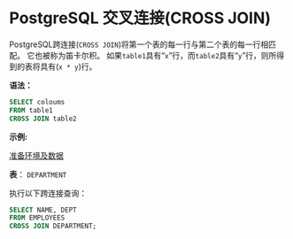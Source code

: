 # PostgreSQL 交叉连接(CROSS JOIN)	

PostgreSQL跨连接(`CROSS JOIN`)将第一个表的每一行与第二个表的每一行相匹配。 它也被称为笛卡尔积。 如果`table1`具有“`x`”行，而`table2`具有“`y`”行，则所得到的表将具有(`x * y`)行。

**语法：**

```sql
SELECT coloums   
FROM table1   
CROSS JOIN table2
```

**示例:**

[准备环境及数据](./setup.html)

**表**： `DEPARTMENT` 

执行以下跨连接查询：

```sql
SELECT NAME, DEPT 
FROM EMPLOYEES  
CROSS JOIN DEPARTMENT;
```

